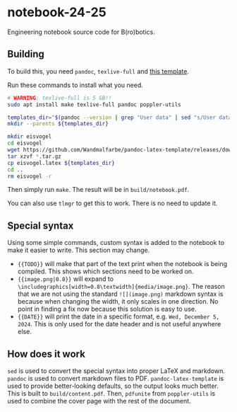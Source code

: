 # notebook-24-25
Engineering notebook source code for B(ro)botics.

## Building
To build this, you need `pandoc`, `texlive-full` and [this template](https://github.com/Wandmalfarbe/pandoc-latex-template).

Run these commands to install what you need.
```sh
# WARNING: texlive-full is 5 GB!!
sudo apt install make texlive-full pandoc poppler-utils

templates_dir="$(pandoc --version | grep "User data" | sed "s/User data directory: //")/templates"
mkdir --parents ${templates_dir}

mkdir eisvogel
cd eisvogel
wget https://github.com/Wandmalfarbe/pandoc-latex-template/releases/download/v2.5.0/Eisvogel-2.5.0.tar.gz
tar xzvf *.tar.gz
cp eisvogel.latex ${templates_dir}
cd ..
rm eisvogel -r
```

Then simply run `make`. The result will be in `build/notebook.pdf`.

You can also use `tlmgr` to get this to work. There is no need to update it.

## Special syntax
Using some simple commands, custom syntax is added to the notebook to make it easier to write. This section may change.
* `{{TODO}}` will make that part of the text print when the notebook is being compiled. This shows which sections need to be worked on.
* `{{image.png|0.8}}` will expand to `\includegraphics[width=0.8\textwidth]{media/image.png}`. The reason that we are not using the standard `![](image.png)` markdown syntax is because when changing the width, it only scales in one direction. No point in finding a fix now because this solution is easy to use.
* `{{DATE}}` will print the date in a specific format, e.g. `Wed, December 5, 2024`. This is only used for the date header and is not useful anywhere else.

## How does it work
`sed` is used to convert the special syntax into proper LaTeX and markdown. `pandoc` is used to convert markdown files to PDF. `pandoc-latex-template` is used to provide better-looking defaults, so the output looks much better. This is built to `build/content.pdf`. Then, `pdfunite` from `poppler-utils` is used to combine the cover page with the rest of the document.
